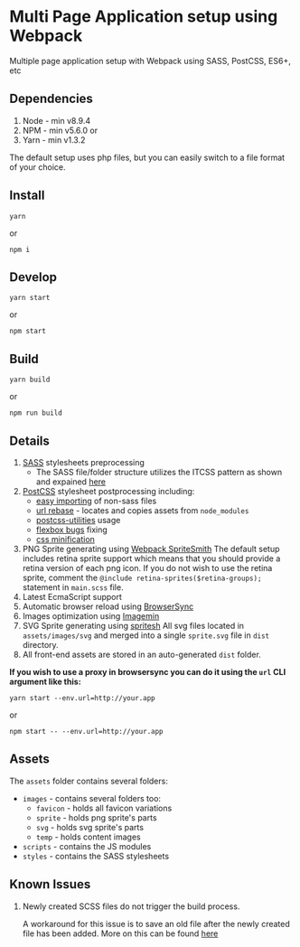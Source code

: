 # Multi Page Application setup using Webpack

Multiple page application setup with Webpack using SASS, PostCSS, ES6+, etc

## Dependencies

1. Node - min v8.9.4
2. NPM - min v5.6.0
   or
3. Yarn - min v1.3.2

The default setup uses php files, but you can easily switch to a file format of your choice.

## Install

```
yarn
```

or

```
npm i
```

## Develop

```
yarn start
```

or

```
npm start
```

## Build

```
yarn build
```

or

```
npm run build
```

## Details

1. [SASS](http://sass-lang.com/) stylesheets preprocessing
   * The SASS file/folder structure utilizes the ITCSS pattern as shown and expained [here](https://www.xfive.co/blog/itcss-scalable-maintainable-css-architecture/)
2. [PostCSS](https://github.com/postcss/postcss) stylesheet postprocessing including:
   * [easy importing](https://github.com/TrySound/postcss-easy-import) of non-sass files
   * [url rebase](https://github.com/postcss/postcss-url) - locates and copies assets from `node_modules`
   * [postcss-utilities](https://github.com/ismamz/postcss-utilities) usage
   * [flexbox bugs](https://github.com/luisrudge/postcss-flexbugs-fixes) fixing
   * [css minification](http://cssnano.co/)
3. PNG Sprite generating using [Webpack SpriteSmith](https://github.com/mixtur/webpack-spritesmith)
   The default setup includes retina sprite support which means that you should provide a retina version of each png icon.
   If you do not wish to use the retina sprite, comment the `@include retina-sprites($retina-groups);` statement in `main.scss` file.
4. Latest EcmaScript support
5. Automatic browser reload using [BrowserSync](https://browsersync.io/)
6. Images optimization using [Imagemin](https://github.com/Klathmon/imagemin-webpack-plugin)
7. SVG Sprite generating using [spritesh](https://www.npmjs.com/package/spritesh)
   All svg files located in `assets/images/svg` and merged into a single `sprite.svg` file in `dist` directory.
8. All front-end assets are stored in an auto-generated `dist` folder.

**If you wish to use a proxy in browsersync you can do it using the `url` CLI argument like this:**

```
yarn start --env.url=http://your.app
```

or

```
npm start -- --env.url=http://your.app
```

## Assets

The `assets` folder contains several folders:

* `images` - contains several folders too:
  * `favicon` - holds all favicon variations
  * `sprite` - holds png sprite's parts
  * `svg` - holds svg sprite's parts
  * `temp` - holds content images
* `scripts` - contains the JS modules
* `styles` - contains the SASS stylesheets

## Known Issues

1. Newly created SCSS files do not trigger the build process.

   A workaround for this issue is to save an old file after the newly created file has been added.
   More on this can be found [here](https://github.com/sass/node-sass/issues/1891)
